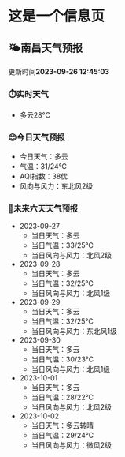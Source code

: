# 这是一个信息页 
## 🌤️**南昌**天气预报
更新时间**2023-09-26 12:45:03**
### ⏱️实时天气
- 多云28℃
### 😊今日天气预报
- 今日天气：多云
- 气温：31/24℃
- AQI指数：38优
- 风向与风力：东北风2级
### 🤩未来六天天气预报
- 2023-09-27
  - 当日天气：多云
  - 当日气温：33/25℃
  - 当日风向与风力：北风2级
- 2023-09-28
  - 当日天气：多云
  - 当日气温：32/25℃
  - 当日风向与风力：北风1级
- 2023-09-29
  - 当日天气：多云
  - 当日气温：32/25℃
  - 当日风向与风力：东北风1级
- 2023-09-30
  - 当日天气：多云
  - 当日气温：30/23℃
  - 当日风向与风力：北风1级
- 2023-10-01
  - 当日天气：多云
  - 当日气温：28/22℃
  - 当日风向与风力：北风2级
- 2023-10-02
  - 当日天气：多云转晴
  - 当日气温：29/24℃
  - 当日风向与风力：微风2级

